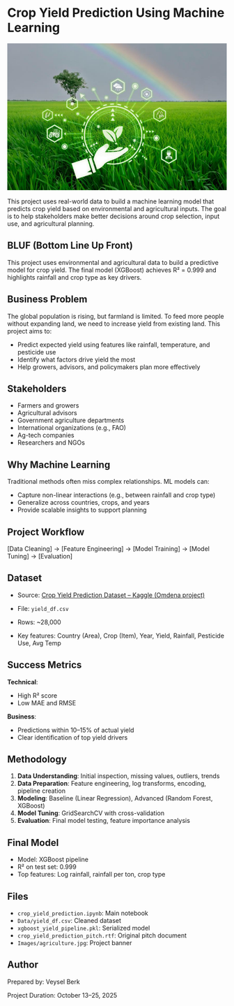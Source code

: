# Crop Yield Prediction Using Machine Learning

![Project Banner](Images/agriculture.jpg)


This project uses real-world data to build a machine learning model that predicts crop yield based on environmental and agricultural inputs. The goal is to help stakeholders make better decisions around crop selection, input use, and agricultural planning.

## BLUF (Bottom Line Up Front)

This project uses environmental and agricultural data to build a predictive model for crop yield. The final model (XGBoost) achieves R² = 0.999 and highlights rainfall and crop type as key drivers.

## Business Problem

The global population is rising, but farmland is limited. To feed more people without expanding land, we need to increase yield from existing land. This project aims to:

* Predict expected yield using features like rainfall, temperature, and pesticide use
* Identify what factors drive yield the most
* Help growers, advisors, and policymakers plan more effectively

## Stakeholders

* Farmers and growers
* Agricultural advisors
* Government agriculture departments
* International organizations (e.g., FAO)
* Ag-tech companies
* Researchers and NGOs

## Why Machine Learning

Traditional methods often miss complex relationships. ML models can:

* Capture non-linear interactions (e.g., between rainfall and crop type)
* Generalize across countries, crops, and years
* Provide scalable insights to support planning

## Project Workflow
[Data Cleaning] → [Feature Engineering] → [Model Training] → [Model Tuning] → [Evaluation]

## Dataset

* Source: [Crop Yield Prediction Dataset – Kaggle (Omdena project)](https://www.kaggle.com/datasets/oluwatobiajiboye/crop-yield-prediction-dataset)

* File: `yield_df.csv`
* Rows: ~28,000
* Key features: Country (Area), Crop (Item), Year, Yield, Rainfall, Pesticide Use, Avg Temp

## Success Metrics

**Technical**:

* High R² score
* Low MAE and RMSE

**Business**:

* Predictions within 10–15% of actual yield
* Clear identification of top yield drivers

## Methodology

1. **Data Understanding**: Initial inspection, missing values, outliers, trends
2. **Data Preparation**: Feature engineering, log transforms, encoding, pipeline creation
3. **Modeling**: Baseline (Linear Regression), Advanced (Random Forest, XGBoost)
4. **Model Tuning**: GridSearchCV with cross-validation
5. **Evaluation**: Final model testing, feature importance analysis

## Final Model

* Model: XGBoost pipeline
* R² on test set: 0.999
* Top features: Log rainfall, rainfall per ton, crop type

## Files

* `crop_yield_prediction.ipynb`: Main notebook
* `Data/yield_df.csv`: Cleaned dataset
* `xgboost_yield_pipeline.pkl`: Serialized model
* `crop_yield_prediction_pitch.rtf`: Original pitch document
* `Images/agriculture.jpg`: Project banner

## Author

Prepared by: Veysel Berk

Project Duration: October 13–25, 2025
